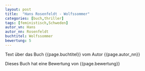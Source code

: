 ```yaml
---
layout: post
title:  "Hans Rosenfeldt - Wolfssommer"
categories: [buch,thriller]
tags: [feministisch,Schweden]
autor_vn: Hans
autor_nn: Rosenfeldt
buchtitel: Wolfssommer
bewertung: 5
---
```


Text über das Buch {{page.buchtitel}} vom Autor {{page.autor_nn}}

Dieses Buch hat eine Bewertung von {{page.bewertung}}
